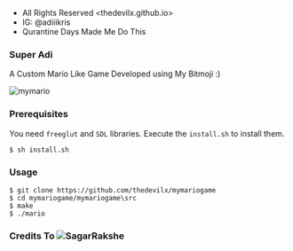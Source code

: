 * All Rights Reserved <thedevilx.github.io>
* IG: @adiiikris
* Qurantine Days Made Me Do This


### Super Adi

A Custom Mario Like Game Developed using My Bitmoji :)

![mymario](https://raw.github.com/thedevilx/mymariogame/blob/master/mymariogame/mymariogame/media/mymario.png)

### Prerequisites

You need `freeglut` and `SDL` libraries. Execute the `install.sh` to install them.

    $ sh install.sh 

### Usage

    $ git clone https://github.com/thedevilx/mymariogame
    $ cd mymariogame/mymariogame\src
    $ make
    $ ./mario
    
### Credits To ![SagarRakshe](https://github.com/sagarrakshe)
